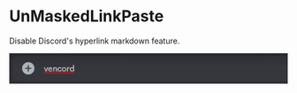# UnMaskedLinkPaste

Disable Discord's hyperlink markdown feature.

![](https://github.com/6c0-o/UnMaskedLinkPaste/blob/main/unmasked.gif)
